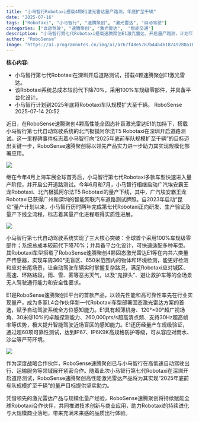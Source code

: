 ```yaml
---
title: "小马智行Robotaxi搭载4颗E1激光雷达量产路测，年底扩至千辆"
date: "2025-07-16"
tags: ["Robotaxi", "小马智行", "速腾聚创", "激光雷达", "自动驾驶"]
categories: ["自动驾驶", "速腾聚创", "激光雷达",  "智能交通"]
description: "小马智行第七代Robotaxi搭载速腾聚创E1激光雷达，开启量产路测，计划年底扩至千辆。"
author: "RoboSense"
image: "https://ai.programnotes.cn/img/ai/a767f48e5787b44b4618749280a16fc2.png"
---
```


**核心内容:**
- 小马智行第七代Robotaxi在深圳开启道路测试，搭载4颗速腾聚创E1激光雷达。
- 该Robotaxi系统总成本较前代下降70%，采用100%车规级零部件，并具备平台化设计。
- 小马智行计划到2025年底将Robotaxi车队规模扩大至千辆。
 RoboSense   2025-07-14 20:52  
  
近日，在RoboSense速腾聚创4颗高性能全固态补盲激光雷达E1的加持下，搭载小马智行第七代自动驾驶系统的北汽极狐阿尔法T5 Robotaxi在深圳开启道路测试。这一里程碑事件标志着小马智行向“2025年底前车队规模扩至千辆”的目标迈出关键一步，RoboSense速腾聚创将以领先产品实力进一步助力其实现规模化部署应用。  
  
  
![](https://ai.programnotes.cn/img/ai/2b84c4f2e4e36fa19083d403131f26d5.gif)  
  
  
继在今年4月上海车展全球首秀后，小马智行第七代Robotaxi多款车型快速进入量产阶段，并开启公开道路测试。今年6月和7月，小马智行相继启动广汽埃安霸王龙Robotaxi、北汽极狐阿尔法T5 Robotaxi的量产下线，其中，广汽埃安霸王龙Robotaxi已获得广州和深圳的智能网联汽车道路测试牌照。自2023年启动“昆仑”量产计划以来，小马智行历时两年完成第七代Robotaxi正向研发、生产验证及量产下线全流程，标志着其量产化进程取得实质性进展。  
  
  
![](https://ai.programnotes.cn/img/ai/46597cc98d1a0db29ec421eff8c325b5.png)  
  
  
小马智行第七代自动驾驶系统实现了三大核心突破：全球首个采用100%车规级零部件；系统总成本较前代下降70%；并具备平台化设计，可快速适配多种车型。其Robotaxi车型搭载了RoboSense速腾聚创4颗固态激光雷达E1等在内共六类量产传感器，实现车周360°无盲区、650米范围内的物体和环境检测，能更好检测和应对长尾场景，让自动驾驶车辆实时掌握复杂路况，满足Robotaxi应对城区、高速、环路路段，雨、雪、雾等恶劣天气，以及“鬼探头”、避让救护车等的全场景无人驾驶通行能力和安全性要求。  
  
  
  
  
E1是RoboSense速腾聚创E平台的首款产品，以领先性能和高可靠性率先在行业实现量产，成为多家L4合作伙伴新一代Robotaxi车型部署固态激光雷达方案的首选，赋予自动驾驶系统全方位感知能力。E1具有超薄机身、120°×90°超广视场角、30米@10%的卓越探测能力、260,000pts/s超高清点频、支持30Hz超高帧率等优势，极大提升智能驾驶近场盲区的感知能力。E1还历经量产车规级验证，通过超60项可靠性测试，达到IP67、IP6K9K高规格防护等级，可从容应对雨水、沙尘等严苛环境。  
  
  
![](https://ai.programnotes.cn/img/ai/a767f48e5787b44b4618749280a16fc2.png)  
  
  
作为深度战略合作伙伴，RoboSense速腾聚创已与小马智行在高低速自动驾驶出行、运输服务等领域展开紧密合作。随着此次小马智行第七代Robotaxi在深圳开启道路测试，RoboSense速腾聚创高性能激光雷达产品将为其实现“2025年底前车队规模扩至千辆”的量产目标提供坚实助力。  
  
  
凭借领先的激光雷达产品与规模化量产经验，RoboSense速腾聚创将持续赋能全球Robotaxi合作伙伴，共同推进技术创新与商业应用，助力Robotaxi的持续进化与大规模商业落地，带来充满未来感的品质出行体验。  


